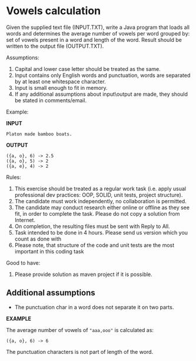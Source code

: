 # Vowels calculation

Given the supplied text file (INPUT.TXT), write a Java program that loads all words and determines the average number of vowels per word grouped by:
set of vowels present in a word and length of the word. Result should be written to the output file (OUTPUT.TXT).

Assumptions:
1. Capital and lower case letter should be treated as the same.
2. Input contains only English words and punctuation, words are separated by at least one whitespace character.
3. Input is small enough to fit in memory.
4. If any additional assumptions about input\output are made, they should be stated in comments/email.

Example:

**INPUT**
```
Platon made bamboo boats.
```
**OUTPUT**
```
({a, o}, 6) -> 2.5
({a, o}, 5) -> 2
({a, e}, 4) -> 2
```
Rules:

1. This exercise should be treated as a regular work task (i.e. apply usual professional dev practices: OOP, SOLID, unit tests, project structure).
2. The candidate must work independently, no collaboration is permitted.
3. The candidate may conduct research either online or offline as they see fit, in order to complete the task. Please do not copy a solution from Internet.
4. On completion, the resulting files must be sent with Reply to All.
5. Task intended to be done in 4 hours. Please send us version which you count as done with
6. Please note, that structure of the code and unit tests are the most important in this coding task

Good to have:
1. Please provide solution as maven project if it is possible.

## Additional assumptions

- The punctuation char in a word does not separate it on two parts.

**EXAMPLE** 

The average number of vowels of `"aaa,ooo"` is calculated as:

```({a, o}, 6) -> 6``` 

The punctuation characters is not part of length of the word.